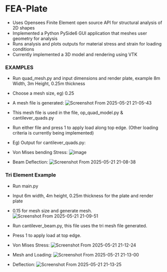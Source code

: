 # FEA-Plate
- Uses Opensees Finite Element open source API for structural analysis of 2D shapes
- Implemented a Python PySide6 GUI application that meshes user geometry for analysis
- Runs analysis and plots outputs for material stress and strain for loading conditions
- Currently implemented a 3D model and rendering using VTK

### EXAMPLES
- Run quad_mesh.py and input dimensions and render plate, example 8m Width, 3m Height, 0.25m thickness
- Choose a mesh size, eg) 0.25

- A mesh file is generated:
![Screenshot From 2025-05-21 21-05-43](https://github.com/user-attachments/files/14080123/P1.png)

- This mesh file is used in the file, op_quad_model.py & cantilever_quads.py
- Run either file and press 1 to apply load along top edge. (Other loading criteria is currently being implemented)

- Eg) Output for cantilever_quads.py:
- Von Mises bending Stress:
![image](https://github.com/user-attachments/files/14080123/082c802e-4e78-40c9-9823-a091883b4e71.png)
- Beam Deflection:
![Screenshot From 2025-05-21 21-08-38](https://github.com/user-attachments/files/14080123/a118f776-c20c-4e9c-a0a4-54d2522f7c71.png)

### Tri Element Example
- Run main.py
- Input 6m width, 4m height, 0.25m thickness for the plate and render plate
- 0.15 for mesh size and generate mesh.
![Screenshot From 2025-05-21 21-09-51](https://github.com/user-attachments/files/14080123/c3e5a657-8894-45d6-973e-8e82c3a577d1.png)

- Run cantilever_beam.py, this file uses the tri mesh file generated.
- Press 1 to apply load at top edge.
- Von Mises Stress:
![Screenshot From 2025-05-21 21-12-24](https://github.com/user-attachments/files/14080123/d0ee506b-a00a-4282-99b7-9eb832d58088.png)

- Mesh and Loading:
![Screenshot From 2025-05-21 21-13-00](https://github.com/user-attachments/files/14080123/e52de52e-4b1a-459b-8886-87f6bccf66bc.png)

- Deflection:
![Screenshot From 2025-05-21 21-13-25](https://github.com/user-attachments/files/14080123/1393a76b-e41a-4b45-addb-86307e98aa20.png)
